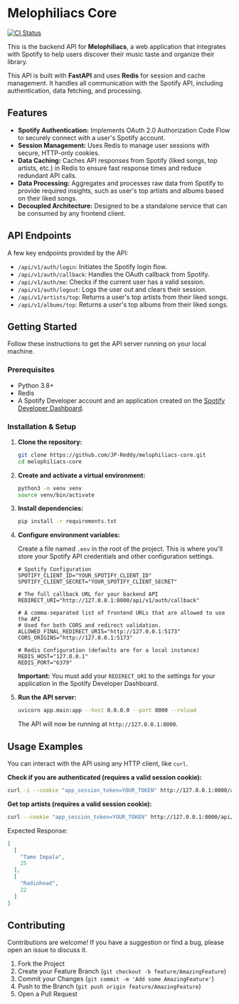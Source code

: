 # Melophiliacs Core

[![CI Status](https://img.shields.io/badge/ci-passing-brightgreen.svg)](https://github.com/JP-Reddy/melophiliacs-core)

This is the backend API for **Melophiliacs**, a web application that integrates with Spotify to help users discover their music taste and organize their library.

This API is built with **FastAPI** and uses **Redis** for session and cache management. It handles all communication with the Spotify API, including authentication, data fetching, and processing.

## Features

-   **Spotify Authentication:** Implements OAuth 2.0 Authorization Code Flow to securely connect with a user's Spotify account.
-   **Session Management:** Uses Redis to manage user sessions with secure, HTTP-only cookies.
-   **Data Caching:** Caches API responses from Spotify (liked songs, top artists, etc.) in Redis to ensure fast response times and reduce redundant API calls.
-   **Data Processing:** Aggregates and processes raw data from Spotify to provide required insights, such as user's top artists and albums based on their liked songs.
-   **Decoupled Architecture:** Designed to be a standalone service that can be consumed by any frontend client.

## API Endpoints

A few key endpoints provided by the API:

-   `/api/v1/auth/login`: Initiates the Spotify login flow.
-   `/api/v1/auth/callback`: Handles the OAuth callback from Spotify.
-   `/api/v1/auth/me`: Checks if the current user has a valid session.
-   `/api/v1/auth/logout`: Logs the user out and clears their session.
-   `/api/v1/artists/top`: Returns a user's top artists from their liked songs.
-   `/api/v1/albums/top`: Returns a user's top albums from their liked songs.

## Getting Started

Follow these instructions to get the API server running on your local machine.

### Prerequisites

-   Python 3.8+
-   Redis
-   A Spotify Developer account and an application created on the [Spotify Developer Dashboard](https://developer.spotify.com/dashboard).

### Installation & Setup

1.  **Clone the repository:**
    ```sh
    git clone https://github.com/JP-Reddy/melophiliacs-core.git
    cd melophiliacs-core
    ```

2.  **Create and activate a virtual environment:**
    ```sh
    python3 -m venv venv
    source venv/bin/activate
    ```

3.  **Install dependencies:**
    ```sh
    pip install -r requirements.txt
    ```

4.  **Configure environment variables:**

    Create a file named `.env` in the root of the project. This is where you'll store your Spotify API credentials and other configuration settings.

    ```dotenv
    # Spotify Configuration
    SPOTIFY_CLIENT_ID="YOUR_SPOTIFY_CLIENT_ID"
    SPOTIFY_CLIENT_SECRET="YOUR_SPOTIFY_CLIENT_SECRET"

    # The full callback URL for your backend API
    REDIRECT_URI="http://127.0.0.1:8000/api/v1/auth/callback"

    # A comma-separated list of frontend URLs that are allowed to use the API
    # Used for both CORS and redirect validation.
    ALLOWED_FINAL_REDIRECT_URIS="http://127.0.0.1:5173"
    CORS_ORIGINS="http://127.0.0.1:5173"

    # Redis Configuration (defaults are for a local instance)
    REDIS_HOST="127.0.0.1"
    REDIS_PORT="6379"
    ```

    **Important:** You must add your `REDIRECT_URI` to the settings for your application in the Spotify Developer Dashboard.

5.  **Run the API server:**
    ```sh
    uvicorn app.main:app --host 0.0.0.0 --port 8000 --reload
    ```

    The API will now be running at `http://127.0.0.1:8000`.

## Usage Examples

You can interact with the API using any HTTP client, like `curl`.

**Check if you are authenticated (requires a valid session cookie):**

```sh
curl -i --cookie "app_session_token=YOUR_TOKEN" http://127.0.0.1:8000/api/v1/auth/me
```

**Get top artists (requires a valid session cookie):**

```sh
curl --cookie "app_session_token=YOUR_TOKEN" http://127.0.0.1:8000/api/v1/artists/top
```

Expected Response:
```json
[
  [
    "Tame Impala",
    25
  ],
  [
    "Radiohead",
    22
  ]
]
```

## Contributing

Contributions are welcome! If you have a suggestion or find a bug, please open an issue to discuss it.

1.  Fork the Project
2.  Create your Feature Branch (`git checkout -b feature/AmazingFeature`)
3.  Commit your Changes (`git commit -m 'Add some AmazingFeature'`)
4.  Push to the Branch (`git push origin feature/AmazingFeature`)
5.  Open a Pull Request
